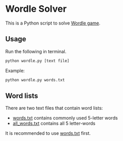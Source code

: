 # Wordle Solver

This is a Python script to solve [Wordle game](https://www.nytimes.com/games/wordle/index.html).

## Usage

Run the following in terminal.

```bash
python wordle.py [text file]
```

Example:

```bash
python wordle.py words.txt
```

## Word lists

There are two text files that contain word lists:
- [words.txt](https://github.com/weien0905/wordle_solver/blob/main/words.txt) contains commonly used 5-letter words
- [all_words.txt](https://github.com/weien0905/wordle_solver/blob/main/all_words.txt) contains all 5 letter-words

It is recommended to use [words.txt](https://github.com/weien0905/wordle_solver/blob/main/words.txt) first.
